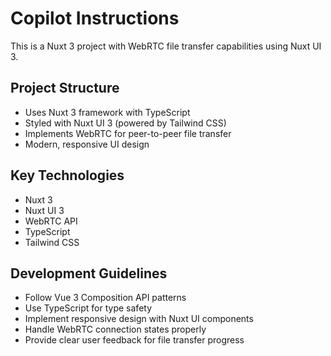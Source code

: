 # Copilot Instructions

<!-- Use this file to provide workspace-specific custom instructions to Copilot. For more details, visit https://code.visualstudio.com/docs/copilot/copilot-customization#_use-a-githubcopilotinstructionsmd-file -->

This is a Nuxt 3 project with WebRTC file transfer capabilities using Nuxt UI 3.

## Project Structure
- Uses Nuxt 3 framework with TypeScript
- Styled with Nuxt UI 3 (powered by Tailwind CSS)
- Implements WebRTC for peer-to-peer file transfer
- Modern, responsive UI design

## Key Technologies
- Nuxt 3
- Nuxt UI 3
- WebRTC API
- TypeScript
- Tailwind CSS

## Development Guidelines
- Follow Vue 3 Composition API patterns
- Use TypeScript for type safety
- Implement responsive design with Nuxt UI components
- Handle WebRTC connection states properly
- Provide clear user feedback for file transfer progress
